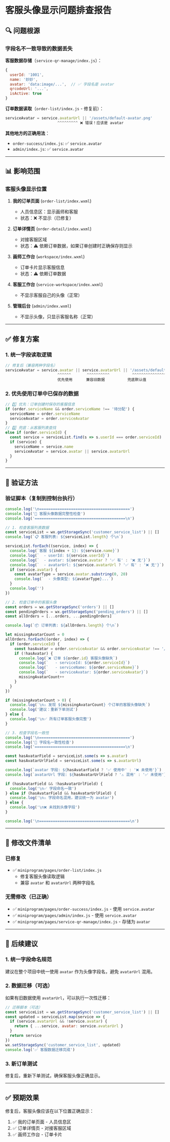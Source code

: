 # 客服头像显示问题排查报告

## 🔍 问题根源

### 字段名不一致导致的数据丢失

**客服数据存储**（`service-qr-manage/index.js`）：
```javascript
{
  userId: '1001',
  name: '妙妙',
  avatar: 'data:image/...',  // ✅ 字段名是 avatar
  qrcodeUrl: '...',
  isActive: true
}
```

**订单数据读取**（`order-list/index.js` - 修复前）：
```javascript
serviceAvatar = service.avatarUrl || '/assets/default-avatar.png'
                       ^^^^^^^^^ ❌ 错误！应该是 avatar
```

**其他地方的正确用法**：
- `order-success/index.js`: ✅ `service.avatar`
- `admin/index.js`: ✅ `service.avatar`

---

## 📊 影响范围

### 客服头像显示位置

1. **我的订单页面** (`order-list/index.wxml`)
   - 人员信息区：显示画师和客服
   - 状态：❌ 不显示（已修复）

2. **订单详情页** (`order-detail/index.wxml`)
   - 对接客服区域
   - 状态：⚠️ 依赖订单数据，如果订单创建时正确保存则显示

3. **画师工作台** (`workspace/index.wxml`)
   - 订单卡片显示客服信息
   - 状态：⚠️ 依赖订单数据

4. **客服工作台** (`service-workspace/index.wxml`)
   - 不显示客服自己的头像（正常）

5. **管理后台** (`admin/index.wxml`)
   - 不显示头像，只显示客服名称（正常）

---

## ✅ 修复方案

### 1. 统一字段读取逻辑

```javascript
// 修复后（兼容两种字段名）
serviceAvatar = service.avatar || service.avatarUrl || '/assets/default-avatar.png'
                       ^^^^^^       ^^^^^^^^^^          ^^^^^^^^^^^^^^^^^^^^
                       优先使用      兼容旧数据          兜底默认值
```

### 2. 优先使用订单中已保存的数据

```javascript
// 1️⃣ 优先：订单创建时保存的客服信息
if (order.serviceName && order.serviceName !== '待分配') {
  serviceName = order.serviceName
  serviceAvatar = order.serviceAvatar
}
// 2️⃣ 兜底：从客服列表查找
else if (order.serviceId) {
  const service = serviceList.find(s => s.userId === order.serviceId)
  if (service) {
    serviceName = service.name
    serviceAvatar = service.avatar || service.avatarUrl
  }
}
```

---

## 🧪 验证方法

### 验证脚本（复制到控制台执行）

```javascript
console.log('\n========================================')
console.log('👤 客服头像数据完整性检查')
console.log('========================================\n')

// 1. 检查客服列表数据
const serviceList = wx.getStorageSync('customer_service_list') || []
console.log(`📋 客服列表: ${serviceList.length} 个\n`)

serviceList.forEach((service, index) => {
  console.log(`客服 ${index + 1}: ${service.name}`)
  console.log(`  - userId: ${service.userId}`)
  console.log(`  - avatar: ${service.avatar ? '✅ 有' : '❌ 无'}`)
  console.log(`  - avatarUrl: ${service.avatarUrl ? '✅ 有' : '❌ 无'}`)
  if (service.avatar) {
    const avatarType = service.avatar.substring(0, 20)
    console.log(`  - 头像类型: ${avatarType}...`)
  }
  console.log('')
})

// 2. 检查订单中的客服头像
const orders = wx.getStorageSync('orders') || []
const pendingOrders = wx.getStorageSync('pending_orders') || []
const allOrders = [...orders, ...pendingOrders]

console.log(`📦 订单列表: ${allOrders.length} 个\n`)

let missingAvatarCount = 0
allOrders.forEach((order, index) => {
  if (order.serviceId) {
    const hasAvatar = order.serviceAvatar && order.serviceAvatar !== '/assets/default-avatar.png'
    if (!hasAvatar) {
      console.log(`❌ 订单 ${order.id} 客服头像缺失`)
      console.log(`   - serviceId: ${order.serviceId}`)
      console.log(`   - serviceName: ${order.serviceName}`)
      console.log(`   - serviceAvatar: ${order.serviceAvatar}`)
      missingAvatarCount++
    }
  }
})

if (missingAvatarCount > 0) {
  console.log(`\n⚠️ 发现 ${missingAvatarCount} 个订单的客服头像缺失`)
  console.log('建议：重新下单测试')
} else {
  console.log('\n✅ 所有订单客服头像完整')
}

// 3. 检查字段名一致性
console.log('\n========================================')
console.log('🔧 字段名一致性检查')
console.log('========================================\n')

const hasAvatarField = serviceList.some(s => s.avatar)
const hasAvatarUrlField = serviceList.some(s => s.avatarUrl)

console.log(`avatar 字段: ${hasAvatarField ? '✅ 使用中' : '❌ 未使用'}`)
console.log(`avatarUrl 字段: ${hasAvatarUrlField ? '⚠️ 混用' : '✅ 未使用'}`)

if (hasAvatarField && !hasAvatarUrlField) {
  console.log('\n✅ 字段命名一致')
} else if (hasAvatarField && hasAvatarUrlField) {
  console.log('\n⚠️ 字段命名混用，建议统一为 avatar')
} else {
  console.log('\n❌ 未找到头像字段')
}

console.log('\n========================================\n')
```

---

## 📝 修改文件清单

### 已修复
- ✅ `miniprogram/pages/order-list/index.js`
  - 修复客服头像读取逻辑
  - 兼容 `avatar` 和 `avatarUrl` 两种字段名

### 无需修改（已正确）
- ✅ `miniprogram/pages/order-success/index.js` - 使用 `service.avatar`
- ✅ `miniprogram/pages/admin/index.js` - 使用 `service.avatar`
- ✅ `miniprogram/pages/service-qr-manage/index.js` - 存储为 `avatar`

---

## 🎯 后续建议

### 1. 统一字段命名规范
建议在整个项目中统一使用 `avatar` 作为头像字段名，避免 `avatarUrl` 混用。

### 2. 数据迁移（可选）
如果有旧数据使用 `avatarUrl`，可以执行一次性迁移：
```javascript
// 迁移脚本（可选）
const serviceList = wx.getStorageSync('customer_service_list') || []
const updated = serviceList.map(service => {
  if (service.avatarUrl && !service.avatar) {
    return { ...service, avatar: service.avatarUrl }
  }
  return service
})
wx.setStorageSync('customer_service_list', updated)
console.log('✅ 客服数据迁移完成')
```

### 3. 新订单测试
修复后，重新下单测试，确保客服头像正确显示。

---

## ✅ 预期效果

修复后，客服头像应该在以下位置正确显示：
1. ✅ 我的订单页面 - 人员信息区
2. ✅ 订单详情页 - 对接客服区域
3. ✅ 画师工作台 - 订单卡片


